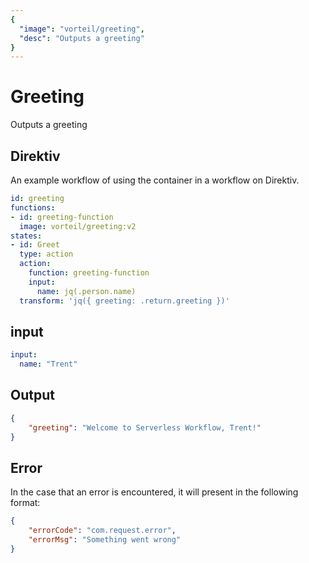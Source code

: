 ```yaml
---
{
  "image": "vorteil/greeting",
  "desc": "Outputs a greeting"
}
---
```


# Greeting

Outputs a greeting

## Direktiv

An example workflow of using the container in a workflow on Direktiv.

```yaml
id: greeting
functions: 
- id: greeting-function
  image: vorteil/greeting:v2
states:
- id: Greet
  type: action
  action:
    function: greeting-function
    input: 
      name: jq(.person.name)
  transform: 'jq({ greeting: .return.greeting })'
```

## input

```yaml
input:
  name: "Trent"
```

## Output

```json
{
    "greeting": "Welcome to Serverless Workflow, Trent!"
}
```

## Error

In the case that an error is encountered, it will present in the following format:

```json
{
    "errorCode": "com.request.error",
    "errorMsg": "Something went wrong"
}
```